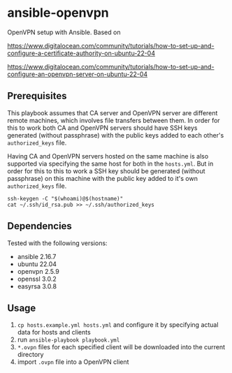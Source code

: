 # ansible-openvpn

OpenVPN setup with Ansible. Based on

https://www.digitalocean.com/community/tutorials/how-to-set-up-and-configure-a-certificate-authority-on-ubuntu-22-04

https://www.digitalocean.com/community/tutorials/how-to-set-up-and-configure-an-openvpn-server-on-ubuntu-22-04

## Prerequisites

This playbook assumes that CA server and OpenVPN server are different remote machines, which involves file transfers between them. In order for this to work both CA and OpenVPN servers should have SSH keys generated (without passphrase) with the public keys added to each other's `authorized_keys` file.

Having CA and OpenVPN servers hosted on the same machine is also supported via specifying the same host for both in the `hosts.yml`. But in order for this to this to work a SSH key should be generated (without passphrase) on this machine with the public key added to it's own `authorized_keys` file.
```
ssh-keygen -C "$(whoami)@$(hostname)"
cat ~/.ssh/id_rsa.pub >> ~/.ssh/authorized_keys
```

## Dependencies

Tested with the following versions:
- ansible 2.16.7
- ubuntu 22.04
- openvpn 2.5.9
- openssl 3.0.2
- easyrsa 3.0.8

## Usage

1. `cp hosts.example.yml hosts.yml` and configure it by specifying actual data for hosts and clients
2. run `ansible-playbook playbook.yml`
3. `*.ovpn` files for each specified client will be downloaded into the current directory
4. import `.ovpn` file into a OpenVPN client

